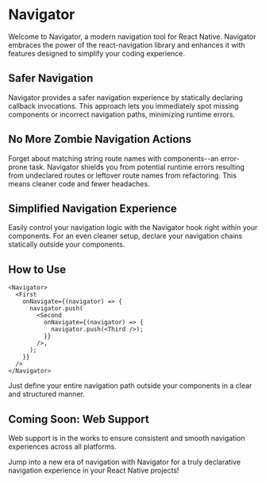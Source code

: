 # Navigator

Welcome to Navigator, a modern navigation tool for React Native. Navigator embraces the power of the react-navigation library and enhances it with features designed to simplify your coding experience.

## Safer Navigation

Navigator provides a safer navigation experience by statically declaring callback invocations. This approach lets you immediately spot missing components or incorrect navigation paths, minimizing runtime errors.

## No More Zombie Navigation Actions

Forget about matching string route names with components--an error-prone task. Navigator shields you from potential runtime errors resulting from undeclared routes or leftover route names from refactoring. This means cleaner code and fewer headaches.

## Simplified Navigation Experience

Easily control your navigation logic with the Navigator hook right within your components. For an even cleaner setup, declare your navigation chains statically outside your components.

## How to Use

```tsx
<Navigator>
  <First
    onNavigate={(navigator) => {
      navigator.push(
        <Second
          onNavigate={(navigator) => {
            navigator.push(<Third />);
          }}
        />,
      );
    }}
  />
</Navigator>
```

Just define your entire navigation path outside your components in a clear and structured manner.

## Coming Soon: Web Support

Web support is in the works to ensure consistent and smooth navigation experiences across all platforms.

Jump into a new era of navigation with Navigator for a truly declarative navigation experience in your React Native projects!
